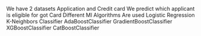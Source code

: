 We have 2 datasets Application and Credit card
We predict which applicant is eligible for got Card
Different Ml Algorithms Are used
Logistic Regression
K-Neighbors Classifier
AdaBoostClassifier
GradientBoostClassifier
XGBoostClassifier
CatBoostClassifier

